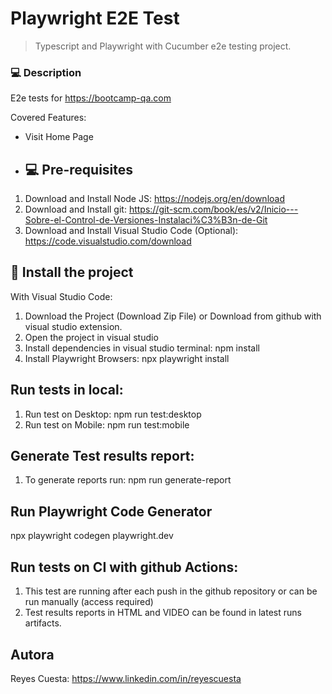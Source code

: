 # Playwright E2E Test

> Typescript and Playwright with Cucumber e2e testing project.

### 💻 Description
E2e tests for https://bootcamp-qa.com

Covered Features:
- Visit Home Page


- ## 💻 Pre-requisites

1. Download and Install Node JS: https://nodejs.org/en/download
2. Download and Install git: https://git-scm.com/book/es/v2/Inicio---Sobre-el-Control-de-Versiones-Instalaci%C3%B3n-de-Git
3. Download and Install Visual Studio Code (Optional): https://code.visualstudio.com/download

## 🚀 Install the project
With Visual Studio Code:
1. Download the Project (Download Zip File) or Download from github with visual studio extension.
2. Open the project in visual studio
3. Install dependencies in visual studio terminal: npm install
4. Install Playwright Browsers: npx playwright install



## Run tests in local:
1. Run test on Desktop: npm run test:desktop
2. Run test on Mobile: npm run test:mobile

## Generate Test results report:
1. To generate reports run: npm run generate-report


## Run Playwright Code Generator
npx playwright codegen playwright.dev


##  Run tests on CI with github Actions:
1. This test are running after each push in the github repository or can be run manually (access required)
2. Test results reports in HTML and VIDEO can be found in latest runs artifacts.


## Autora
Reyes Cuesta: https://www.linkedin.com/in/reyescuesta

